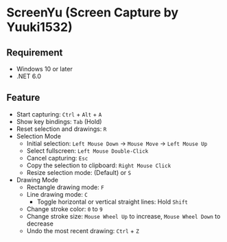 # ScreenYu (Screen Capture by Yuuki1532)

## Requirement
- Windows 10 or later
- .NET 6.0

## Feature

- Start capturing: `Ctrl` + `Alt` + `A`
- Show key bindings: `Tab` (Hold)
- Reset selection and drawings: `R`
- Selection Mode
	- Initial selection: `Left Mouse Down` -> `Mouse Move` -> `Left Mouse Up`
	- Select fullscreen: `Left Mouse Double-Click`
	- Cancel capturing: `Esc` 
	- Copy the selection to clipboard: `Right Mouse Click`
	- Resize selection mode: (Default) or `S`
- Drawing Mode
	- Rectangle drawing mode: `F`
	- Line drawing mode: `C`
		- Toggle horizontal or vertical straight lines: Hold `Shift`
	- Change stroke color: `0` to `9`
	- Change stroke size: `Mouse Wheel Up` to increase, `Mouse Wheel Down` to decrease
	- Undo the most recent drawing: `Ctrl` + `Z`
